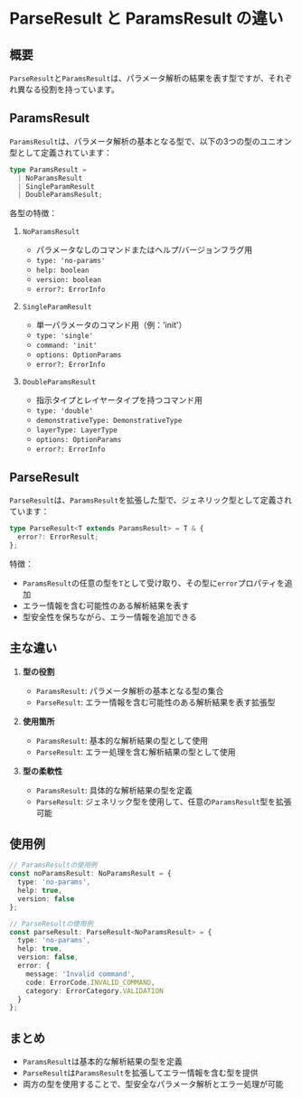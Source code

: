 # ParseResult と ParamsResult の違い

## 概要

`ParseResult`と`ParamsResult`は、パラメータ解析の結果を表す型ですが、それぞれ異なる役割を持っています。

## ParamsResult

`ParamsResult`は、パラメータ解析の基本となる型で、以下の3つの型のユニオン型として定義されています：

```typescript
type ParamsResult =
  | NoParamsResult
  | SingleParamResult
  | DoubleParamsResult;
```

各型の特徴：

1. `NoParamsResult`
   - パラメータなしのコマンドまたはヘルプ/バージョンフラグ用
   - `type: 'no-params'`
   - `help: boolean`
   - `version: boolean`
   - `error?: ErrorInfo`

2. `SingleParamResult`
   - 単一パラメータのコマンド用（例：'init'）
   - `type: 'single'`
   - `command: 'init'`
   - `options: OptionParams`
   - `error?: ErrorInfo`

3. `DoubleParamsResult`
   - 指示タイプとレイヤータイプを持つコマンド用
   - `type: 'double'`
   - `demonstrativeType: DemonstrativeType`
   - `layerType: LayerType`
   - `options: OptionParams`
   - `error?: ErrorInfo`

## ParseResult

`ParseResult`は、`ParamsResult`を拡張した型で、ジェネリック型として定義されています：

```typescript
type ParseResult<T extends ParamsResult> = T & {
  error?: ErrorResult;
};
```

特徴：
- `ParamsResult`の任意の型を`T`として受け取り、その型に`error`プロパティを追加
- エラー情報を含む可能性のある解析結果を表す
- 型安全性を保ちながら、エラー情報を追加できる

## 主な違い

1. **型の役割**
   - `ParamsResult`: パラメータ解析の基本となる型の集合
   - `ParseResult`: エラー情報を含む可能性のある解析結果を表す拡張型

2. **使用箇所**
   - `ParamsResult`: 基本的な解析結果の型として使用
   - `ParseResult`: エラー処理を含む解析結果の型として使用

3. **型の柔軟性**
   - `ParamsResult`: 具体的な解析結果の型を定義
   - `ParseResult`: ジェネリック型を使用して、任意の`ParamsResult`型を拡張可能

## 使用例

```typescript
// ParamsResultの使用例
const noParamsResult: NoParamsResult = {
  type: 'no-params',
  help: true,
  version: false
};

// ParseResultの使用例
const parseResult: ParseResult<NoParamsResult> = {
  type: 'no-params',
  help: true,
  version: false,
  error: {
    message: 'Invalid command',
    code: ErrorCode.INVALID_COMMAND,
    category: ErrorCategory.VALIDATION
  }
};
```

## まとめ

- `ParamsResult`は基本的な解析結果の型を定義
- `ParseResult`は`ParamsResult`を拡張してエラー情報を含む型を提供
- 両方の型を使用することで、型安全なパラメータ解析とエラー処理が可能 